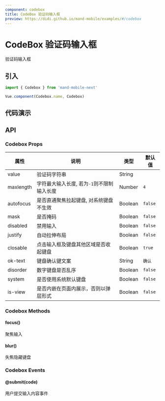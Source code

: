 ```yaml
---
component: codebox
title: CodeBox 验证码输入框
preview: https://didi.github.io/mand-mobile/examples/#/codebox
---
```


# CodeBox 验证码输入框

验证码输入框

## 引入

```javascript
import { Codebox } from 'mand-mobile-next'

Vue.component(Codebox.name, Codebox)
```

## 代码演示

<demo-wrapper
  src="src/packages/codebox/demo"
  :demos="demos"
/>

<script setup>
const demos = import.meta.globEager('../../../src/packages/codebox/demo/demo*.vue')
</script>

## API

### Codebox Props
|属性 | 说明 | 类型 | 默认值|
|----|-----|------|------|
|value|验证码字符串|String| |
|maxlength|字符最大输入长度, 若为`-1`则不限制输入长度|Number|`4`|
|autofocus|是否直通聚焦拉起键盘, 对系统键盘不生效|Boolean|`false`|
|mask|是否掩码|Boolean|`false`|
|disabled|禁用输入|Boolean|`false`|
|justify|自动拉伸布局|Boolean|`false`|
|closable|点击输入框及键盘其他区域是否收起键盘|Boolean|`true`|
|ok-text|键盘确认键文案|String|`确认`|
|disorder|数字键盘是否乱序|Boolean|`false`|
|system|是否使用系统默认键盘|Boolean|`false`|
|is-view|是否内嵌在页面内展示，否则以弹层形式|Boolean|`false`|

### Codebox Methods

#### focus()
聚焦输入

#### blur()
失焦隐藏键盘

### Codebox Events

#### @submit(code)
用户提交输入内容事件
